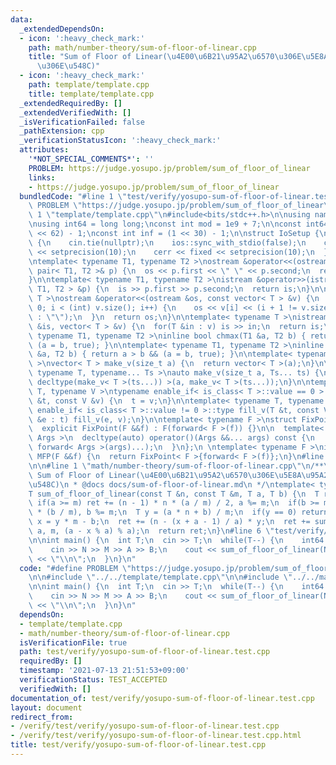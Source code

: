 ```yaml
---
data:
  _extendedDependsOn:
  - icon: ':heavy_check_mark:'
    path: math/number-theory/sum-of-floor-of-linear.cpp
    title: "Sum of Floor of Linear(\u4E00\u6B21\u95A2\u6570\u306E\u5E8A\u95A2\u6570\
      \u306E\u548C)"
  - icon: ':heavy_check_mark:'
    path: template/template.cpp
    title: template/template.cpp
  _extendedRequiredBy: []
  _extendedVerifiedWith: []
  _isVerificationFailed: false
  _pathExtension: cpp
  _verificationStatusIcon: ':heavy_check_mark:'
  attributes:
    '*NOT_SPECIAL_COMMENTS*': ''
    PROBLEM: https://judge.yosupo.jp/problem/sum_of_floor_of_linear
    links:
    - https://judge.yosupo.jp/problem/sum_of_floor_of_linear
  bundledCode: "#line 1 \"test/verify/yosupo-sum-of-floor-of-linear.test.cpp\"\n#define\
    \ PROBLEM \"https://judge.yosupo.jp/problem/sum_of_floor_of_linear\"\n\n#line\
    \ 1 \"template/template.cpp\"\n#include<bits/stdc++.h>\n\nusing namespace std;\n\
    \nusing int64 = long long;\nconst int mod = 1e9 + 7;\n\nconst int64 infll = (1LL\
    \ << 62) - 1;\nconst int inf = (1 << 30) - 1;\n\nstruct IoSetup {\n  IoSetup()\
    \ {\n    cin.tie(nullptr);\n    ios::sync_with_stdio(false);\n    cout << fixed\
    \ << setprecision(10);\n    cerr << fixed << setprecision(10);\n  }\n} iosetup;\n\
    \ntemplate< typename T1, typename T2 >\nostream &operator<<(ostream &os, const\
    \ pair< T1, T2 >& p) {\n  os << p.first << \" \" << p.second;\n  return os;\n\
    }\n\ntemplate< typename T1, typename T2 >\nistream &operator>>(istream &is, pair<\
    \ T1, T2 > &p) {\n  is >> p.first >> p.second;\n  return is;\n}\n\ntemplate< typename\
    \ T >\nostream &operator<<(ostream &os, const vector< T > &v) {\n  for(int i =\
    \ 0; i < (int) v.size(); i++) {\n    os << v[i] << (i + 1 != v.size() ? \" \"\
    \ : \"\");\n  }\n  return os;\n}\n\ntemplate< typename T >\nistream &operator>>(istream\
    \ &is, vector< T > &v) {\n  for(T &in : v) is >> in;\n  return is;\n}\n\ntemplate<\
    \ typename T1, typename T2 >\ninline bool chmax(T1 &a, T2 b) { return a < b &&\
    \ (a = b, true); }\n\ntemplate< typename T1, typename T2 >\ninline bool chmin(T1\
    \ &a, T2 b) { return a > b && (a = b, true); }\n\ntemplate< typename T = int64\
    \ >\nvector< T > make_v(size_t a) {\n  return vector< T >(a);\n}\n\ntemplate<\
    \ typename T, typename... Ts >\nauto make_v(size_t a, Ts... ts) {\n  return vector<\
    \ decltype(make_v< T >(ts...)) >(a, make_v< T >(ts...));\n}\n\ntemplate< typename\
    \ T, typename V >\ntypename enable_if< is_class< T >::value == 0 >::type fill_v(T\
    \ &t, const V &v) {\n  t = v;\n}\n\ntemplate< typename T, typename V >\ntypename\
    \ enable_if< is_class< T >::value != 0 >::type fill_v(T &t, const V &v) {\n  for(auto\
    \ &e : t) fill_v(e, v);\n}\n\ntemplate< typename F >\nstruct FixPoint : F {\n\
    \  explicit FixPoint(F &&f) : F(forward< F >(f)) {}\n\n  template< typename...\
    \ Args >\n  decltype(auto) operator()(Args &&... args) const {\n    return F::operator()(*this,\
    \ forward< Args >(args)...);\n  }\n};\n \ntemplate< typename F >\ninline decltype(auto)\
    \ MFP(F &&f) {\n  return FixPoint< F >{forward< F >(f)};\n}\n#line 4 \"test/verify/yosupo-sum-of-floor-of-linear.test.cpp\"\
    \n\n#line 1 \"math/number-theory/sum-of-floor-of-linear.cpp\"\n/**\n * @brief\
    \ Sum of Floor of Linear(\u4E00\u6B21\u95A2\u6570\u306E\u5E8A\u95A2\u6570\u306E\
    \u548C)\n * @docs docs/sum-of-floor-of-linear.md\n */\ntemplate< typename T >\n\
    T sum_of_floor_of_linear(const T &n, const T &m, T a, T b) {\n  T ret = 0;\n \
    \ if(a >= m) ret += (n - 1) * n * (a / m) / 2, a %= m;\n  if(b >= m) ret += n\
    \ * (b / m), b %= m;\n  T y = (a * n + b) / m;\n  if(y == 0) return ret;\n  T\
    \ x = y * m - b;\n  ret += (n - (x + a - 1) / a) * y;\n  ret += sum_of_floor_of_linear(y,\
    \ a, m, (a - x % a) % a);\n  return ret;\n}\n#line 6 \"test/verify/yosupo-sum-of-floor-of-linear.test.cpp\"\
    \n\nint main() {\n  int T;\n  cin >> T;\n  while(T--) {\n    int64 N, M, A, B;\n\
    \    cin >> N >> M >> A >> B;\n    cout << sum_of_floor_of_linear(N, M, A, B)\
    \ << \"\\n\";\n  }\n}\n"
  code: "#define PROBLEM \"https://judge.yosupo.jp/problem/sum_of_floor_of_linear\"\
    \n\n#include \"../../template/template.cpp\"\n\n#include \"../../math/number-theory/sum-of-floor-of-linear.cpp\"\
    \n\nint main() {\n  int T;\n  cin >> T;\n  while(T--) {\n    int64 N, M, A, B;\n\
    \    cin >> N >> M >> A >> B;\n    cout << sum_of_floor_of_linear(N, M, A, B)\
    \ << \"\\n\";\n  }\n}\n"
  dependsOn:
  - template/template.cpp
  - math/number-theory/sum-of-floor-of-linear.cpp
  isVerificationFile: true
  path: test/verify/yosupo-sum-of-floor-of-linear.test.cpp
  requiredBy: []
  timestamp: '2021-07-13 21:51:53+09:00'
  verificationStatus: TEST_ACCEPTED
  verifiedWith: []
documentation_of: test/verify/yosupo-sum-of-floor-of-linear.test.cpp
layout: document
redirect_from:
- /verify/test/verify/yosupo-sum-of-floor-of-linear.test.cpp
- /verify/test/verify/yosupo-sum-of-floor-of-linear.test.cpp.html
title: test/verify/yosupo-sum-of-floor-of-linear.test.cpp
---
```

